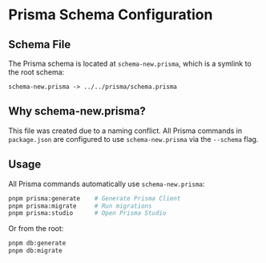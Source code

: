 # Prisma Schema Configuration

## Schema File

The Prisma schema is located at `schema-new.prisma`, which is a symlink to the root schema:
```
schema-new.prisma -> ../../prisma/schema.prisma
```

## Why schema-new.prisma?

This file was created due to a naming conflict. All Prisma commands in `package.json` are configured to use `schema-new.prisma` via the `--schema` flag.

## Usage

All Prisma commands automatically use `schema-new.prisma`:

```bash
pnpm prisma:generate    # Generate Prisma Client
pnpm prisma:migrate     # Run migrations
pnpm prisma:studio      # Open Prisma Studio
```

Or from the root:
```bash
pnpm db:generate
pnpm db:migrate
```

